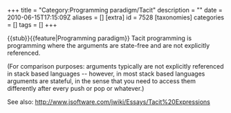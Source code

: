 +++
title = "Category:Programming paradigm/Tacit"
description = ""
date = 2010-06-15T17:15:09Z
aliases = []
[extra]
id = 7528
[taxonomies]
categories = []
tags = []
+++

{{stub}}{{feature|Programming paradigm}}
Tacit programming is programming where the arguments are state-free and are not explicitly referenced.

(For comparison purposes: arguments typically are not explicitly referenced in stack based languages -- however, in most stack based languages arguments are stateful, in the sense that you need to access them differently after every push or pop or whatever.)

See also: http://www.jsoftware.com/jwiki/Essays/Tacit%20Expressions
